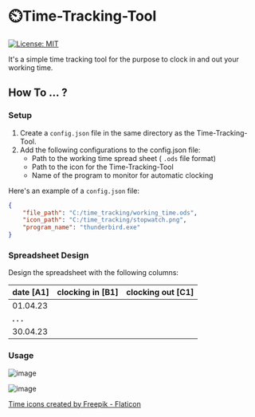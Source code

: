 # ⏲️Time-Tracking-Tool
 [![License: MIT](https://img.shields.io/badge/License-MIT-yellow.svg)](https://opensource.org/licenses/MIT)

It's a simple time tracking tool for the purpose to clock in and out your working time.

## How To ... ?

### Setup 

1. Create a `config.json` file in the same directory as the Time-Tracking-Tool.
2. Add the following configurations to the config.json file:
   * Path to the working time spread sheet ( `.ods` file format)
   * Path to the icon for the Time-Tracking-Tool
   * Name of the program to monitor for automatic clocking

Here's an example of a `config.json` file:
````json
{
    "file_path": "C:/time_tracking/working_time.ods",
    "icon_path": "C:/time_tracking/stopwatch.png",
    "program_name": "thunderbird.exe"
}

````
### Spreadsheet Design

Design the spreadsheet with the following columns:

| date [A1] | clocking in [B1] | clocking out [C1] |
|------|-------------|--------------|
| 01.04.23 |
| **.**  **.**  **.**|
| 30.04.23 |

### Usage

![image](https://user-images.githubusercontent.com/103217539/232341225-869e3316-1540-42e6-b125-0b3475d090a9.png)

![image](https://user-images.githubusercontent.com/103217539/232341229-7400465c-b169-49e5-ac2a-02d60706a101.png)


<a href="https://www.flaticon.com/free-icons/time" title="time icons">Time icons created by Freepik - Flaticon</a>
